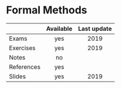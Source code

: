 # Formal Methods

|          |Available|Last update|
|----------|:-------:|:---------:|
|Exams     |yes      |2019       |
|Exercises |yes      |2019       |
|Notes     |no       |           |
|References|yes      |           |
|Slides    |yes      |2019       |


